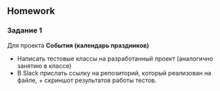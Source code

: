 ##  Homework

### Задание 1

Для проекта **События (календарь праздников)**

  * Написать тестовые классы на разработанный проект (аналогично занятию в классе)
  * В Slack прислать ссылку на репозиторий, который реализован на файле, + скриншот результатов работы тестов.


